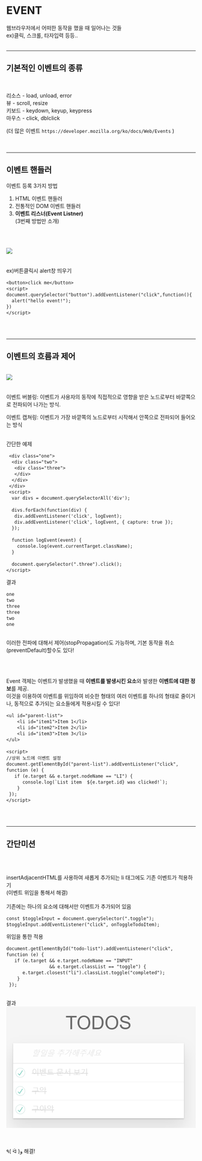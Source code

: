 # EVENT

웹브라우저에서 어떠한 동작을 했을 때 일어나는 것들   
ex)클릭, 스크롤, 타자입력 등등..
<br><br>   

---
## 기본적인 이벤트의 종류 

<br>   

리소스 - load, unload, error   
뷰 - scroll, resize   
키보드 - keydown, keyup, keypress   
마우스 - click, dblclick   

(더 많은 이벤트 ``` https://developer.mozilla.org/ko/docs/Web/Events ```   )   
<br><br>   

---
## 이벤트 핸들러   

이벤트 등록 3가지 방법

1. HTML 이벤트 핸들러   
2. 전통적인 DOM 이벤트 핸들러   
3. **이벤트 리스너(Event Listner)**   
(3번째 방법만 소개)

<br><br>

<img src="https://user-images.githubusercontent.com/50367798/61576496-ccca8c80-ab15-11e9-8835-caf2b240f65c.png"><br><br>   

ex)버튼클릭시 alert창 띄우기   
```
<button>click me</button>
<script>
document.querySelector("button").addEventListener("click",function(){
  alert("hello event!");
})
</script>
```   
<br><br>   

---
## 이벤트의 흐름과 제어

<br>   
<img src="https://user-images.githubusercontent.com/50367798/61577456-7f085100-ab22-11e9-9548-f302b2588bd2.jpg"><br><br>   

이벤트 버블링: 이벤트가 사용자의 동작에 직접적으로 영향을 받은 노드로부터 바깥쪽으로 전파되어 나가는 방식.   

이벤트 캡쳐링: 이벤트가 가장 바깥쪽의 노드로부터 시작해서 안쪽으로 전파되어 들어오는 방식

<br>
간단한 예제<br>   

```
 <div class="one">
  <div class="two">
   <div class="three">
   </div>
  </div>
 </div>
 <script>
  var divs = document.querySelectorAll('div');
  
  divs.forEach(function(div) {
   div.addEventListener('click', logEvent);
   div.addEventListener('click', logEvent, { capture: true });
  });
  
  function logEvent(event) {
    console.log(event.currentTarget.className);
  }
  
  document.querySelector(".three").click();
</script>
```   
결과   
```
one
two
three
three
two
one
```
<br>   
이러한 전파에 대해서 제어(stopPropagation)도 가능하며, 기본 동작을 취소(preventDefault)할수도 있다!   

<br><br>

Event 객체는 이벤트가 발생했을 때 **이벤트를 발생시킨 요소**와 발생한 **이벤트에 대한 정보**를 제공.   
이것을 이용하여 이벤트를 위임하여 비슷한 형태의 여러 이벤트를 하나의 형태로 줄이거나, 동적으로 추가되는 요소들에게 적용시킬 수 있다!   
```
<ul id="parent-list">
    <li id="item1">Item 1</li>
    <li id="item2">Item 2</li>
    <li id="item3">Item 3</li>
</ul>

<script>
//상위 노드에 이벤트 설정
document.getElementById("parent-list").addEventListener("click", function (e) {            
   if (e.target && e.target.nodeName == "LI") {                
      console.log(`List item  ${e.target.id} was clicked!`);
    }
 });
</script>
```
<br><br>

---

## 간단미션
<br><br>

insertAdjacentHTML를 사용하여 새롭게 추가되는 li 태그에도 기존 이벤트가 적용하기   
(이벤트 위임을 통해서 해결)   
<br>
기존에는 하나의 요소에 대해서만 이벤트가 추가되어 있음
```
const $toggleInput = document.querySelector(".toggle");
$toggleInput.addEventListener("click", onToggleTodoItem);
```

위임을 통한 적용
```
document.getElementById("todo-list").addEventListener("click", function (e) {            
   if (e.target && e.target.nodeName == "INPUT" 
                && e.target.classList == "toggle") {    
      e.target.closest("li").classList.toggle("completed");
    }
 });

```

<br>
결과<br>   
<img src="./static/01_3/01.PNG"><br><br><br>

٩( ᐛ )و 해결!
